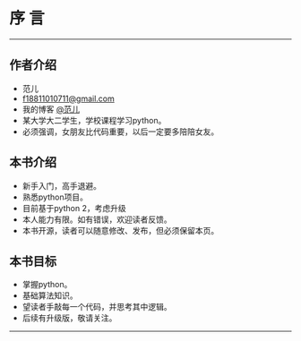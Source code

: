 # 序 言

***

## 作者介绍

* 范儿
* f18811010711@gmail.com
* 我的博客  [@范儿](https://www.seule.cn)
* 某大学大二学生，学校课程学习python。
* 必须强调，女朋友比代码重要，以后一定要多陪陪女友。

## 本书介绍

* 新手入门，高手退避。
* 熟悉python项目。
* 目前基于python 2，考虑升级
* 本人能力有限。如有错误，欢迎读者反馈。
* 本书开源，读者可以随意修改、发布，但必须保留本页。

## 本书目标

* 掌握python。
* 基础算法知识。
* 望读者手敲每一个代码，并思考其中逻辑。
* 后续有升级版，敬请关注。

***